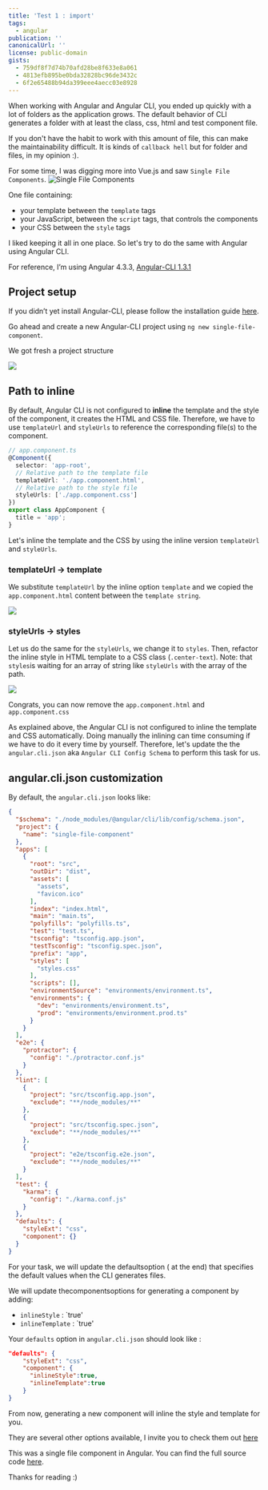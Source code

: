 ```yaml
---
title: 'Test 1 : import'
tags:
  - angular
publication: ''
canonicalUrl: ''
license: public-domain
gists:
  - 759df8f7d74b70afd28be8f633e8a061
  - 4813efb895be0bda32828bc96de3432c
  - 6f2e65488b94da399eee4aecc03e8928
---
```


When working with Angular and Angular CLI, you ended up quickly with a lot of folders as the application grows. The default behavior of CLI generates a folder with at least the class, css, html and test component file.

If you don't have the habit to work with this amount of file, this can make the maintainability difficult. It is kinds of `callback hell` but for folder and files, in my opinion :).

For some time, I was digging more into Vue.js and saw `Single File Components`.
![Single File Components](https://vuejs.org/images/vue-component.png)

One file containing:
- your template between the `template` tags
- your JavaScript, between the `script` tags, that controls the components
- your CSS between the `style` tags

I liked keeping it all in one place. So let's try to do the same with Angular using Angular CLI.

For reference, I’m using Angular 4.3.3, [Angular-CLI 1.3.1](https://github.com/angular/angular-cli/releases/tag/v1.3.1)


## Project setup

If you didn’t yet install Angular-CLI, please follow the installation guide [here](https://github.com/angular/angular-cli#installation).

Go ahead and create a new Angular-CLI project using `ng new single-file-component`.

We got fresh a project structure

![](http://i.imgur.com/P4922ZP.png)

## Path to inline

By default, Angular CLI is not configured to **inline** the template and the style of the component, it creates the HTML and CSS file.
Therefore, we have to use `templateUrl` and `styleUrls` to reference the corresponding file(s) to the component.

```ts
// app.component.ts
@Component({
  selector: 'app-root',
  // Relative path to the template file
  templateUrl: './app.component.html',
  // Relative path to the style file
  styleUrls: ['./app.component.css']
})
export class AppComponent {
  title = 'app';
}
```

Let's inline the template and the CSS by using the inline version `templateUrl` and `styleUrls`.

### templateUrl -> template

We substitute `templateUrl` by the inline option `template` and we copied the `app.component.html` content between the `template string`.

![](http://i.imgur.com/qi9vVT2.png)

### styleUrls -> styles

Let us do the same for the `styleUrls`, we change it to `styles`. Then, refactor the inline style in HTML template to a CSS class (`.center-text`). Note: that `styles`is waiting for an array of string like `styleUrls` with the array of the path.

![](http://i.imgur.com/kgZt5VF.png)


Congrats, you can now remove the `app.component.html` and `app.component.css`



As explained above, the Angular CLI is not configured to inline the template and CSS automatically. Doing manually the inlining can time consuming if we have to do it every time by yourself. Therefore, let's update the the `angular.cli.json` aka `Angular CLI Config Schema` to perform this task for us.

## angular.cli.json customization

By default, the `angular.cli.json` looks like:
```json
{
  "$schema": "./node_modules/@angular/cli/lib/config/schema.json",
  "project": {
    "name": "single-file-component"
  },
  "apps": [
    {
      "root": "src",
      "outDir": "dist",
      "assets": [
        "assets",
        "favicon.ico"
      ],
      "index": "index.html",
      "main": "main.ts",
      "polyfills": "polyfills.ts",
      "test": "test.ts",
      "tsconfig": "tsconfig.app.json",
      "testTsconfig": "tsconfig.spec.json",
      "prefix": "app",
      "styles": [
        "styles.css"
      ],
      "scripts": [],
      "environmentSource": "environments/environment.ts",
      "environments": {
        "dev": "environments/environment.ts",
        "prod": "environments/environment.prod.ts"
      }
    }
  ],
  "e2e": {
    "protractor": {
      "config": "./protractor.conf.js"
    }
  },
  "lint": [
    {
      "project": "src/tsconfig.app.json",
      "exclude": "**/node_modules/**"
    },
    {
      "project": "src/tsconfig.spec.json",
      "exclude": "**/node_modules/**"
    },
    {
      "project": "e2e/tsconfig.e2e.json",
      "exclude": "**/node_modules/**"
    }
  ],
  "test": {
    "karma": {
      "config": "./karma.conf.js"
    }
  },
  "defaults": {
    "styleExt": "css",
    "component": {}
  }
}
```

For your task, we will update the defaultsoption ( at the end) that specifies the default values when the CLI generates files.

We will update thecomponentsoptions for generating a component by adding:
- `inlineStyle` : `true'
- `inlineTemplate` : `true'

Your  `defaults` option in `angular.cli.json` should look like :
```json
"defaults": {
    "styleExt": "css",
    "component": {
      "inlineStyle":true,
      "inlineTemplate":true
    }
}
```
From now, generating a new component will inline the style and template for you.

They are several other options available, I invite you to check them out [here](https://github.com/angular/angular-cli/wiki/angular-cli)

This was a single file component in Angular. You can find the full source code [here](https://github.com/b-barry/angular-single-file-component).

Thanks for reading :)



